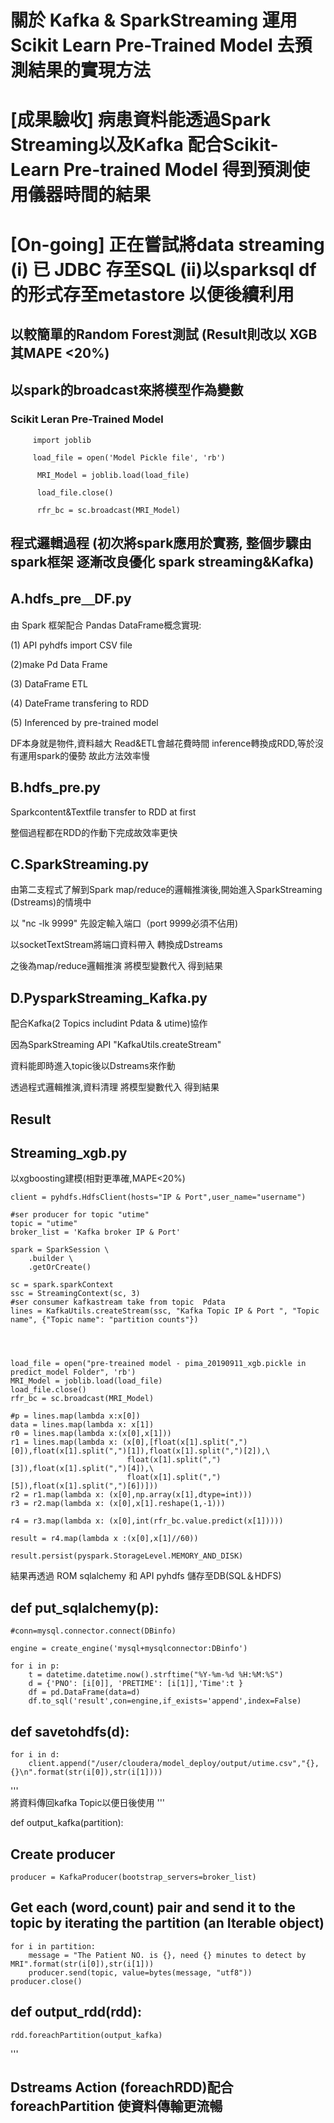 # 關於 Kafka & SparkStreaming 運用 Scikit Learn Pre-Trained Model 去預測結果的實現方法

# [成果驗收] 病患資料能透過Spark Streaming以及Kafka 配合Scikit-Learn Pre-trained Model 得到預測使用儀器時間的結果

# [On-going] 正在嘗試將data streaming (i) 已 JDBC 存至SQL  (ii)以sparksql df的形式存至metastore 以便後續利用

## 以較簡單的Random Forest測試 (Result則改以 XGB 其MAPE <20%)

## 以spark的broadcast來將模型作為變數

### Scikit Leran Pre-Trained Model
         import joblib

         load_file = open('Model Pickle file', 'rb')

          MRI_Model = joblib.load(load_file)

          load_file.close()

          rfr_bc = sc.broadcast(MRI_Model)



## 程式邏輯過程 (初次將spark應用於實務, 整個步驟由spark框架 逐漸改良優化 spark streaming&Kafka)

## A.hdfs_pre＿DF.py

由 Spark 框架配合 Pandas DataFrame概念實現:

(1) API pyhdfs import CSV file

(2)make Pd Data Frame 

(3) DataFrame ETL 

(4) DateFrame transfering to RDD 

(5) Inferenced by pre-trained model

DF本身就是物件,資料越大 Read&ETL會越花費時間 inference轉換成RDD,等於沒有運用spark的優勢 故此方法效率慢


## B.hdfs_pre.py

Sparkcontent&Textfile transfer to RDD at first

整個過程都在RDD的作動下完成故效率更快


## C.SparkStreaming.py

由第二支程式了解到Spark map/reduce的邏輯推演後,開始進入SparkStreaming (Dstreams)的情境中

以 "nc -lk 9999" 先設定輸入端口（port 9999必須不佔用)

以socketTextStream將端口資料帶入 轉換成Dstreams

之後為map/reduce邏輯推演 將模型變數代入 得到結果


## D.PysparkStreaming_Kafka.py

配合Kafka(2 Topics includint Pdata & utime)協作

因為SparkStreaming API "KafkaUtils.createStream" 

資料能即時進入topic後以Dstreams來作動 

透過程式邏輯推演,資料清理
將模型變數代入 得到結果

## Result

## Streaming_xgb.py

以xgboosting建模(相對更準確,MAPE<20%)


    client = pyhdfs.HdfsClient(hosts="IP & Port",user_name="username")

    #ser producer for topic "utime"
    topic = "utime"
    broker_list = 'Kafka broker IP & Port'
    
    spark = SparkSession \
        .builder \
        .getOrCreate()
    
    sc = spark.sparkContext
    ssc = StreamingContext(sc, 3)
    #ser consumer kafkastream take from topic  Pdata
    lines = KafkaUtils.createStream(ssc, "Kafka Topic IP & Port ", "Topic name", {"Topic name": "partition counts"})




    load_file = open("pre-treained model - pima_20190911_xgb.pickle in predict_model Folder", 'rb')
    MRI_Model = joblib.load(load_file)
    load_file.close()
    rfr_bc = sc.broadcast(MRI_Model)

    #p = lines.map(lambda x:x[0])
    data = lines.map(lambda x: x[1])   
    r0 = lines.map(lambda x:(x[0],x[1]))
    r1 = lines.map(lambda x: (x[0],[float(x[1].split(",")[0]),float(x[1].split(",")[1]),float(x[1].split(",")[2]),\
                              float(x[1].split(",")[3]),float(x[1].split(",")[4]),\
                              float(x[1].split(",")[5]),float(x[1].split(",")[6])]))
    r2 = r1.map(lambda x: (x[0],np.array(x[1],dtype=int)))
    r3 = r2.map(lambda x: (x[0],x[1].reshape(1,-1)))

    r4 = r3.map(lambda x: (x[0],int(rfr_bc.value.predict(x[1]))))
     
    result = r4.map(lambda x :(x[0],x[1]//60))
        
    result.persist(pyspark.StorageLevel.MEMORY_AND_DISK)

結果再透過 ROM sqlalchemy 和 API pyhdfs 儲存至DB(SQL＆HDFS)

## def put_sqlalchemy(p):

    #conn=mysql.connector.connect(DBinfo)

    engine = create_engine('mysql+mysqlconnector:DBinfo')

    for i in p:
        t = datetime.datetime.now().strftime("%Y-%m-%d %H:%M:%S")
        d = {'PNO': [i[0]], 'PRETIME': [i[1]],'Time':t }
        df = pd.DataFrame(data=d)
        df.to_sql('result',con=engine,if_exists='append',index=False)
                

## def savetohdfs(d):

    for i in d:
        client.append("/user/cloudera/model_deploy/output/utime.csv","{},{}\n".format(str(i[0]),str(i[1])))

'''     
將資料傳回kafka Topic以便日後使用
'''

def output_kafka(partition):
## Create producer
    producer = KafkaProducer(bootstrap_servers=broker_list)
## Get each (word,count) pair and send it to the topic by iterating the partition (an Iterable object)
    for i in partition:
        message = "The Patient NO. is {}, need {} minutes to detect by MRI".format(str(i[0]),str(i[1]))
        producer.send(topic, value=bytes(message, "utf8"))
    producer.close()


## def output_rdd(rdd):
    rdd.foreachPartition(output_kafka)
'''

## Dstreams Action (foreachRDD)配合foreachPartition 使資料傳輸更流暢



